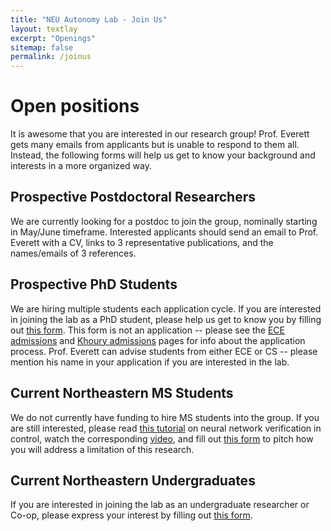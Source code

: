 ```yaml
---
title: "NEU Autonomy Lab - Join Us"
layout: textlay
excerpt: "Openings"
sitemap: false
permalink: /joinus
---
```


# Open positions

It is awesome that you are interested in our research group!
Prof. Everett gets many emails from applicants but is unable to respond to them all.
Instead, the following forms will help us get to know your background and interests in a more organized way.

## Prospective Postdoctoral Researchers
We are currently looking for a postdoc to join the group, nominally starting in May/June timeframe.
Interested applicants should send an email to Prof. Everett with a CV, links to 3 representative publications, and the names/emails of 3 references.
<!-- There is not currently an open postdoc position, but this could change soon. Please fill out [this form](https://docs.google.com/forms/d/e/1FAIpQLSdIS_trNtk6RdGA2UUJzWI39IKX3i6AqW5a4rtFSCeg9O13bA/viewform?usp=sf_link) to help us get to know you. -->

## Prospective PhD Students
We are hiring multiple students each application cycle. If you are interested in joining the lab as a PhD student, please help us get to know you by filling out [this form](https://forms.gle/YrK8QRT8TNao2QHV6). This form is not an application -- please see the [ECE admissions](https://coe.northeastern.edu/academics-experiential-learning/graduate-school-of-engineering/graduate-admissions/) and [Khoury admissions](https://www.khoury.northeastern.edu/apply/) pages for info about the application process. Prof. Everett can advise students from either ECE or CS -- please mention his name in your application if you are interested in the lab.

## Current Northeastern MS Students
We do not currently have funding to hire MS students into the group. If you are still interested, please read [this tutorial](https://arxiv.org/abs/2110.01388) on neural network verification in control, watch the corresponding [video](https://youtu.be/juiyRPUwetM), and fill out [this form](https://docs.google.com/forms/d/e/1FAIpQLSdmkqZ8WlUbWYVZS4hR7iPkP7f7tCBxlH-7PQgBxySgmDUq5Q/viewform?usp=sf_link) to pitch how you will address a limitation of this research.

## Current Northeastern Undergraduates
If you are interested in joining the lab as an undergraduate researcher or Co-op, please express your interest by filling out [this form](https://docs.google.com/forms/d/e/1FAIpQLSemyeDRQRECEXaKZpdqe1yBD10NfUnpyVDIC6TBts2dKJOVPQ/viewform?usp=sf_link).
